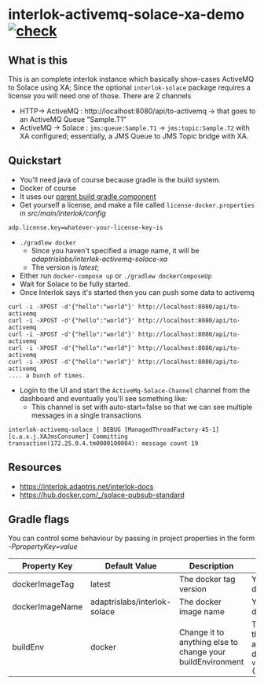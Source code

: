 # interlok-activemq-solace-xa-demo [![check](https://github.com/adaptris-labs/interlok-activemq-solace-xa-interop/actions/workflows/gradle.yml/badge.svg)](https://github.com/adaptris-labs/interlok-activemq-solace-xa-interop/actions/workflows/gradle.yml)
## What is this

This is an complete interlok instance which basically show-cases ActiveMQ to Solace using XA; Since the optional `interlok-solace` package requires a license you will need one of those.
There are 2 channels

* HTTP-> ActiveMQ : http://localhost:8080/api/to-activemq -> that goes to an ActiveMQ Queue "Sample.T1"
* ActiveMQ -> Solace : `jms:queue:Sample.T1` -> `jms:topic:Sample.T2` with XA configured; essentially, a JMS Queue to JMS Topic bridge with XA.

## Quickstart

* You'll need java of course because gradle is the build system.
* Docker of course
* It uses our [parent build gradle component](https://github.com/adaptris-labs/interlok-build-parent/)
* Get yourself a license, and make a file called `license-docker.properties` in _src/main/interlok/config_
```
adp.license.key=whatever-your-license-key-is
```

* `./gradlew docker`
    * Since you haven't specified a image name, it will be _adaptrislabs/interlok-activemq-solace-xa_
    * The version is _latest_;
* Either run `docker-compose up` or `./gradlew dockerComposeUp`
* Wait for Solace to be fully started.
* Once Interlok says it's started then you can push some data to activemq

```
curl -i -XPOST -d'{"hello":"world"}' http://localhost:8080/api/to-activemq
curl -i -XPOST -d'{"hello":"world"}' http://localhost:8080/api/to-activemq
curl -i -XPOST -d'{"hello":"world"}' http://localhost:8080/api/to-activemq
curl -i -XPOST -d'{"hello":"world"}' http://localhost:8080/api/to-activemq
curl -i -XPOST -d'{"hello":"world"}' http://localhost:8080/api/to-activemq
.... a bunch of times.
```

* Login to the UI and start the `ActiveMq-Solace-Channel` channel from the dashboard and eventually you'll see something like:
    * This channel is set with auto-start=false so that we can see multiple messages in a single transactions

```
interlok-activemq-solace | DEBUG [ManagedThreadFactory-45-1] [c.a.x.j.XAJmsConsumer] Committing transaction(172.25.0.4.tm0000100004): message count 19
```

## Resources

* https://interlok.adaptris.net/interlok-docs
* https://hub.docker.com/_/solace-pubsub-standard

## Gradle flags

You can control some behaviour by passing in project properties in the form *-PpropertyKey=value*

Property Key | Default Value | Description | Notes
------------ | ------------- | ----------- | -----
dockerImageTag|latest|The docker tag version | You will have to edit docker-compose.yml|
dockerImageName|adaptrislabs/interlok-solace| The docker image name|You will have to edit docker-compose.yml|
buildEnv|docker|Change it to anything else to change your buildEnvironment| This directly affects the way property files are sourced, by default it will be `variables-{buildEnv}.properties`|
